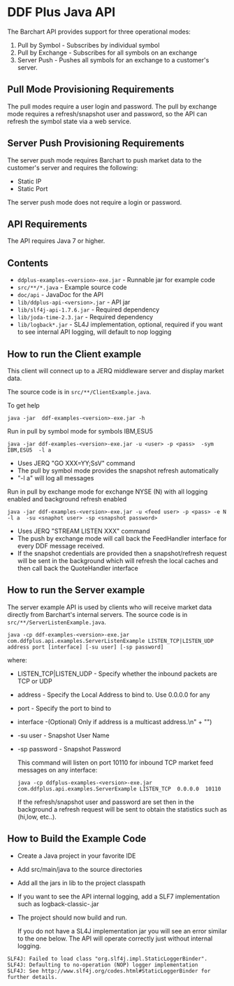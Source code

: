 
# DDF Plus Java API

 The Barchart API provides support for three operational modes:

 1. Pull by Symbol      - Subscribes by individual symbol
 2. Pull by Exchange    - Subscribes for all symbols on an exchange
 3. Server Push         - Pushes all symbols for an exchange to a customer's server.


## Pull Mode Provisioning Requirements
  The pull modes require a user login and password.  The pull by exchange mode requires a refresh/snapshot user and password, so the API can refresh the symbol state via a web service.

## Server Push Provisioning Requirements
 The server push mode requires Barchart to push market data to the customer's server and requires the following:

 * Static IP
 * Static Port

 The server push mode does not require a login or password.

## API Requirements
  The API requires Java 7 or higher.

## Contents

* `ddplus-examples-<version>-exe.jar`    - Runnable jar for example code
* `src/**/*.java`                        - Example source code
* `doc/api`                              - JavaDoc for the API
* `lib/ddplus-api-<version>.jar`         - API jar
* `lib/slf4j-api-1.7.6.jar`              - Required dependency
* `lib/joda-time-2.3.jar`                - Required dependency
* `lib/logback*.jar`                     - SL4J implementation, optional, required if you want to see internal API logging, will default to nop logging


## How to run the Client example
  This client will connect up to a JERQ middleware server and display market data.

The source code is in `src/**/ClientExample.java`.  

To get help

  `java -jar  ddf-examples-<version>-exe.jar -h`

Run in pull by symbol mode for symbols IBM,ESU5

  `java -jar ddf-examples-<version>-exe.jar -u <user> -p <pass>  -sym IBM,ESU5  -l a`
* Uses JERQ "GO XXX=YY;SsV" command
* The pull by symbol mode provides the snapshot refresh automatically
* "-l a" will log all messages

Run in pull by exchange mode for exchange NYSE (N) with all logging enabled and background refresh enabled

  `java -jar ddf-examples-<version>-exe.jar -u <feed user> -p <pass> -e N -l a  -su <snaphot user> -sp <snapshot password>`
* Uses JERQ "STREAM LISTEN XXX" command
* The push by exchange mode will call back the FeedHandler interface for every DDF message received.
* If the snapshot credentials are provided then a snapshot/refresh request will be sent in the background which will refresh the local caches and then call back the QuoteHandler interface


## How to run the Server example
  The server example API is used by clients who will receive market data directly from Barchart's internal servers.
The source code is in `src/**/ServerListenExample.java`.  

  `java -cp ddf-examples-<version>-exe.jar com.ddfplus.api.examples.ServerListenExample LISTEN_TCP|LISTEN_UDP address port [interface] [-su user] [-sp password]`

where:
* LISTEN_TCP|LISTEN_UDP - Specify whether the inbound packets are TCP or UDP
* address               - Specify the Local Address to bind to. Use 0.0.0.0 for any
* port                  - Specify the port to bind to
* interface             -(Optional) Only if address is a multicast address.\n" + "")
* -su user              - Snapshot User Name
* -sp password          - Snapshot Password

  This command will listen on port 10110 for inbound TCP market feed messages on any interface:

   `java -cp ddfplus-examples-<version>-exe.jar com.ddfplus.api.examples.ServerExample LISTEN_TCP  0.0.0.0  10110`

   If the refresh/snapshot user and password are set then in the background a refresh request will be sent to obtain the statistics such as (hi,low, etc..).

## How to Build the Example Code

* Create a Java project in your favorite IDE
* Add src/main/java to the source directories
* Add all the jars in lib to the project classpath
* If you want to see the API internal logging, add a SLF7 implementation such as logback-classic-<version>.jar
* The project should now build and run.

  If you do not have a SL4J implementation jar you will see an error similar to the one below.  The API will operate correctly just without internal logging.

```  
SLF4J: Failed to load class "org.slf4j.impl.StaticLoggerBinder".
SLF4J: Defaulting to no-operation (NOP) logger implementation
SLF4J: See http://www.slf4j.org/codes.html#StaticLoggerBinder for further details.
```

